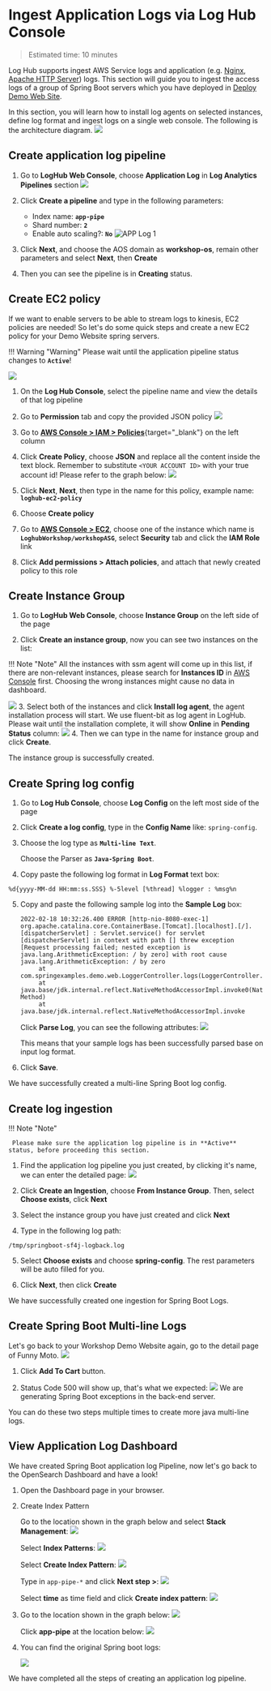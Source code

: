 # Ingest Application Logs via Log Hub Console
> Estimated time: 10 minutes

Log Hub supports ingest AWS Service logs and application (e.g. [Nginx][nginx], [Apache HTTP Server][apache]) logs. 
This section will guide you to ingest the access logs of a group of Spring Boot servers which you have deployed in [Deploy Demo Web Site](../deployment/deploy-demo-web-site.md).

In this section, you will learn how to install log agents on selected instances, define log format and ingest logs on a single web console. The following is the architecture diagram.
![](../../images/log%20analytics%20pipeline%20-%20application.png)


## Create application log pipeline

1. Go to **LogHub Web Console**, choose **Application Log** in **Log Analytics Pipelines** section
    ![](../../images/workshop/create-application-log.png)

2. Click **Create a pipeline** and type in the following parameters:
    * Index name: **`app-pipe`**
    * Shard number: **`2`**
    * Enable auto scaling?: **`No`**
    ![APP Log 1](../../images/workshop/app-log-ingest-setting.png)
3. Click **Next**, and choose the AOS domain as **workshop-os**, remain other parameters and select **Next**, then **Create**     
4. Then you can see the pipeline is in **Creating** status.

## Create EC2 policy
If we want to enable servers to be able to stream logs to kinesis, EC2 policies are needed! So let's do some quick steps and create a new EC2 policy for your Demo Website spring servers.

!!! Warning "Warning"
     Please wait until the application pipeline status changes to **`Active`**!

![](../../images/workshop/create-policy.png)

1. On the **Log Hub Console**, select the pipeline name and view the details of that log pipeline

2. Go to **Permission** tab and copy the provided JSON policy
![](../../images/workshop/copy-policy.png)

3. Go to [**AWS Console > IAM > Policies**](https://console.aws.amazon.com/iamv2/home#/policies){target="_blank"} on the left column

5. Click **Create Policy**, choose **JSON** and replace all the content inside the text block.
Remember to substitute `<YOUR ACCOUNT ID>` with your true account id! Please refer to the graph below:
![](../../images/workshop/policy-edit.png)

6. Click **Next**, **Next**, then type in the name for this policy, example name: **`loghub-ec2-policy`** 

7. Choose **Create policy**

8. Go to <a href="https://console.aws.amazon.com/ec2/v2/home?region=us-east-1#Instances:" target="_blank">**AWS Console > EC2**</a>, choose one of the instance which name is **`LoghubWorkshop/workshopASG`**, select **Security** tab and click the **IAM Role** link

9. Click **Add permissions > Attach policies**, and attach that newly created policy to this role

## Create Instance Group
1. Go to **LogHub Web Console**, choose **Instance Group** on the left side of the page

2. Click **Create an instance group**, now you can see two instances on the list:

!!! Note "Note"
     All the instances with ssm agent will come up in this list, if there are non-relevant instances, please search for **Instances ID** in <a href="https://console.aws.amazon.com/ec2/v2/home?region=us-east-1#Instances:" target="_blank">AWS Console</a> first. Choosing the wrong instances might cause no data in dashboard.

![](../../images/workshop/instance-group-install.png)
3. Select both of the instances and click **Install log agent**, the agent installation process will start. We use fluent-bit as log agent in LogHub. Please wait until the installation complete, it will show **Online** in **Pending Status** column:
![](../../images/workshop/instance-group-installed.png)
4. Then we can type in the name for instance group  and click **Create**. 

The instance group is successfully created.

## Create Spring log config

1. Go to **Log Hub Console**, choose **Log Config** on the left most side of the page

2. Click **Create a log config**, type in the **Config Name** like: `spring-config`.

3. Choose the log type as **`Multi-line Text`**.

     Choose the Parser as **`Java-Spring Boot`**.

4. Copy paste the following log format in **Log Format** text box: 
```
%d{yyyy-MM-dd HH:mm:ss.SSS} %-5level [%thread] %logger : %msg%n
```

5. Copy and paste the following sample log into the **Sample Log** box:
     ```
     2022-02-18 10:32:26.400 ERROR [http-nio-8080-exec-1] org.apache.catalina.core.ContainerBase.[Tomcat].[localhost].[/].[dispatcherServlet] : Servlet.service() for servlet [dispatcherServlet] in context with path [] threw exception [Request processing failed; nested exception is java.lang.ArithmeticException: / by zero] with root cause
     java.lang.ArithmeticException: / by zero
          at com.springexamples.demo.web.LoggerController.logs(LoggerController.java:22)
          at java.base/jdk.internal.reflect.NativeMethodAccessorImpl.invoke0(Native Method)
          at java.base/jdk.internal.reflect.NativeMethodAccessorImpl.invoke
     ```
     Click **Parse Log**, you can see the following attributes:
     ![](../../images/workshop/parse-log-2.png)

     This means that your sample logs has been successfully parsed base on input log format.

5. Click **Save**.

We have successfully created a multi-line Spring Boot log config.

## Create log ingestion

!!! Note "Note"

     Please make sure the application log pipeline is in **Active** status, before proceeding this section.

1. Find the application log pipeline you just created, by clicking it's name, we can enter the detailed page:
![](../../images/workshop/create-ingestion.png)

2. Click **Create an Ingestion**, choose **From Instance Group**. Then, select **Choose exists**, click **Next**

3. Select the instance group you have just created and click **Next**

4. Type in the following log path:
```
/tmp/springboot-sf4j-logback.log
```
5. Select **Choose exists** and  choose **spring-config**. The rest parameters will be auto filled for you.

6. Click **Next**, then click **Create**

We have successfully created one ingestion for Spring Boot Logs.

[nginx]:https://www.nginx.com/
[apache]:https://httpd.apache.org/

## Create Spring Boot Multi-line Logs

Let's go back to your Workshop Demo Website again, go to the detail page of Funny Moto.
![](../../images/workshop/moto-detail.png)

1. Click **Add To Cart** button.

2. Status Code 500 will show up, that's what we expected:
![](../../images/workshop/500.png)
We are generating Spring Boot exceptions in the back-end server.

You can do these two steps multiple times to create more java multi-line logs.

## View Application Log Dashboard

We have created Spring Boot application log Pipeline, now let's go back to the OpenSearch Dashboard and have a look!

1. Open the Dashboard page in your browser.

2. Create Index Pattern

     Go to the location shown in the graph below and select **Stack Management**:
     ![](../../images/workshop/stack-management.png)

     Select **Index Patterns**:
     ![](../../images/workshop/index-patterns.png)

     Select **Create Index Pattern**:
     ![](../../images/workshop/create-index-pattern.png)

     Type in `app-pipe-*` and click **Next step >**:
     ![](../../images/workshop/define-index-pattern.png)

     Select **time** as time field and click **Create index pattern**:
     ![](../../images/workshop/select-time-field.png)

3. Go to the location shown in the graph below:
     ![](../../images/workshop/discover.png)

     Click **app-pipe** at the location below:
     ![](../../images/workshop/app-pipe.png)

4. You can find the original Spring boot logs:

     ![](../../images/workshop/multi-line.png)


We have completed all the steps of creating an application log pipeline.